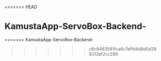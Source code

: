 <<<<<<< HEAD
# KamustaApp-ServoBox-Backend-
=======
 KamustaApp-ServoBox-Backend-
>>>>>>> c6c9463581fca6c7effd4d9d5d388313af2cc299
